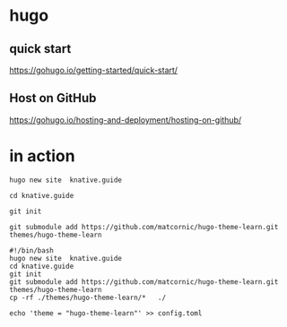 # hugo   

## quick start
https://gohugo.io/getting-started/quick-start/       



##  Host on GitHub
https://gohugo.io/hosting-and-deployment/hosting-on-github/    


#  in action


```
hugo new site  knative.guide
```


```
cd knative.guide
```


```
git init
```


```
git submodule add https://github.com/matcornic/hugo-theme-learn.git themes/hugo-theme-learn
```


```
#!/bin/bash
hugo new site  knative.guide
cd knative.guide
git init
git submodule add https://github.com/matcornic/hugo-theme-learn.git themes/hugo-theme-learn
cp -rf ./themes/hugo-theme-learn/*   ./
```




```
echo 'theme = "hugo-theme-learn"' >> config.toml
```

